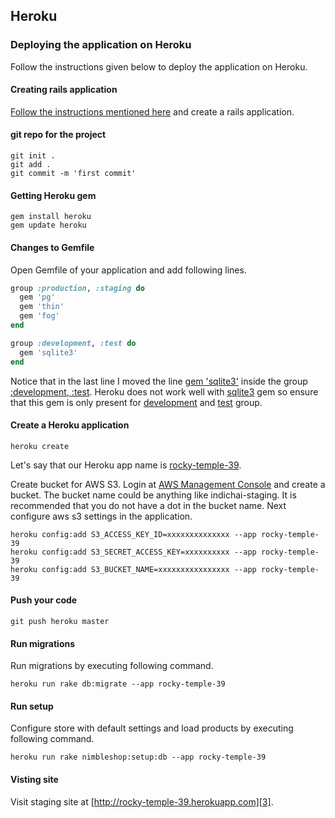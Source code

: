 ##	Heroku ##

###	Deploying the application on Heroku ###

Follow the instructions given below to deploy the application on Heroku.

#### Creating rails application ####

[Follow the instructions mentioned here][1] and create a rails application.

#### git repo for the project ####

```shell
git init .
git add .
git commit -m 'first commit'
```

#### Getting Heroku gem ####

```shell
gem install heroku
gem update heroku
```

#### Changes to Gemfile ####

Open Gemfile of your application and add following lines.

```ruby
group :production, :staging do
  gem 'pg'
  gem 'thin'
  gem 'fog'
end

group :development, :test do
  gem 'sqlite3'
end
```

Notice that in the last line I moved the line <ins>gem 'sqlite3'</ins> inside the group <ins>:development, :test</ins>. Heroku does not work well with <ins>sqlite3</ins> gem so ensure that this gem is only present for <ins>development</ins> and <ins>test</ins> group.


#### Create a Heroku application ####

```shell
heroku create
```

Let's say that our Heroku app name is  <ins>rocky-temple-39</ins>.

Create bucket for AWS S3. Login at [AWS Management Console][2] and create a bucket. The bucket name could be anything like indichai-staging. It is recommended that you do not have a dot in the bucket name. Next configure aws s3 settings in the application.

```shell
heroku config:add S3_ACCESS_KEY_ID=xxxxxxxxxxxxxx --app rocky-temple-39
heroku config:add S3_SECRET_ACCESS_KEY=xxxxxxxxxx --app rocky-temple-39
heroku config:add S3_BUCKET_NAME=xxxxxxxxxxxxxxxx --app rocky-temple-39
```

#### Push your code ####

```shell
git push heroku master
```

#### Run migrations ####

Run migrations by executing following command.

```shell
heroku run rake db:migrate --app rocky-temple-39
```

#### Run setup ####

Configure store with default settings and load products by executing following command.

```shell
heroku run rake nimbleshop:setup:db --app rocky-temple-39
```

#### Visting site ####

Visit staging site at [http://rocky-temple-39.herokuapp.com][3].

[1]: http://nimbleshop.org/getting_started.html
[2]: https://console.aws.amazon.com/s3/home
[3]: http://rocky-temple-39.herokuapp.com